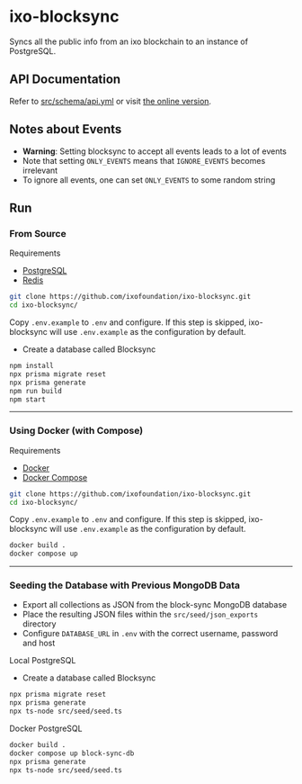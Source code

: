# ixo-blocksync
Syncs all the public info from an ixo blockchain to an instance of PostgreSQL.

## API Documentation
Refer to [src/schema/api.yml](src/schema/api.yml) or visit [the online version](https://app.swaggerhub.com/apis-docs/drshaun/ixo/0.2.3).

## Notes about Events
- **Warning**: Setting blocksync to accept all events leads to a lot of events
- Note that setting `ONLY_EVENTS` means that `IGNORE_EVENTS` becomes irrelevant
- To ignore all events, one can set `ONLY_EVENTS` to some random string

## Run
### From Source
Requirements
- [PostgreSQL](https://www.postgresql.org/download/)
- [Redis](https://redis.io/download/)

```bash
git clone https://github.com/ixofoundation/ixo-blocksync.git
cd ixo-blocksync/
```

Copy `.env.example` to `.env` and configure. If this step is skipped, ixo-blocksync will use `.env.example` as the configuration by default.

- Create a database called Blocksync

```bash
npm install
npx prisma migrate reset
npx prisma generate
npm run build
npm start
```
---
### Using Docker (with Compose)
Requirements
- [Docker](https://docs.docker.com/engine/install/)
- [Docker Compose](https://docs.docker.com/compose/install/)

```bash
git clone https://github.com/ixofoundation/ixo-blocksync.git
cd ixo-blocksync/
```

Copy `.env.example` to `.env` and configure. If this step is skipped, ixo-blocksync will use `.env.example` as the configuration by default.

```bash
docker build .
docker compose up
```
---
### Seeding the Database with Previous MongoDB Data
- Export all collections as JSON from the block-sync MongoDB database
- Place the resulting JSON files within the `src/seed/json_exports` directory
- Configure `DATABASE_URL` in `.env` with the correct username, password and host

Local PostgreSQL
- Create a database called Blocksync

```bash
npx prisma migrate reset
npx prisma generate
npx ts-node src/seed/seed.ts
```

Docker PostgreSQL
```bash
docker build .
docker compose up block-sync-db
npx prisma generate
npx ts-node src/seed/seed.ts
```
